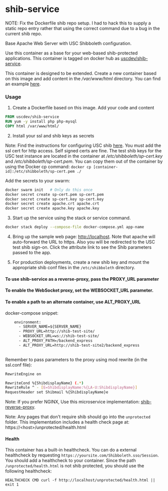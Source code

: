 # shib-service

NOTE: Fix the Dockerfile shib repo setup. I had to hack this
to supply a static repo entry rather that using the correct
command due to a bug in the current shib repo.

Base Apache Web Server with USC Shibboleth configuration.

Use this container as a base for your web-based shib-protected applications.
This container is tagged on docker hub as [uscdev/shib-service](https://hub.docker.com/r/uscdev/shib-service/).

This container is designed to be extended. Create a new container based
on this image and add content in the */var/www/html* directory.
You can find an example [here](https://github.com/uscdev/shib-service-example).

### Usage

1. Create a Dockerfile based on this image. Add your code and content

````dockerfile
FROM uscdev/shib-service
RUN yum -y install php php-mysql
COPY html /var/www/html/
````

2. Install your ssl and shib keys as secrets

Note: Find the instructions for configuring USC shib [here](https://shibboleth.usc.edu/).
You must add the ssl cert for http access. Self signed certs are fine.
The test shib keys for the USC test instance are located
in the container at */etc/shibboleth/sp-cert.key* and */etc/shibboleth/sp-cert.pem*.
You can copy them out of the container by using the Docker cp command:
````docker cp [container-id]:/etc/shibboleth/sp-cert.pem ./````

Add the secrets to your swarm:

````bash
docker swarm init   # Only do this once
docker secret create sp-cert.pem sp-cert.pem
docker secret create sp-cert.key sp-cert.key
docker secret create apache.crt apache.crt
docker secret create apache.key apache.key
````

3. Start up the service using the stack or service command.

````bash
docker stack deploy --compose-file docker-compose.yml app-name
````

4. Bring up the sample web page: <http://localhost>. Note that apache will auto-forward
the URL to https. Also you will be redirected to the USC test shib sign-on. Click the 
attribute link to see the Shib parameters passed to the app.

5. For production deployments, create a new shib key and mount the
appropriate shib conf files in the ````/etc/shibboleth```` directory.

#### To use shib-service as a reverse-proxy, pass the PROXY_URL parameter
#### To enable the WebSocket proxy, set the WEBSOCKET_URL parameter.
#### To enable a path to an alternate container, use ALT_PROXY_URL 
docker-compose snippet:
````dockerfile
    environment:
      - SERVER_NAME=${SERVER_NAME}
      - PROXY_URL=http://shib-test-site/
      - WEBSOCKET_URL=ws://shib-test-site/
      - ALT_PROXY_PATH=/backend_express
      - ALT_PROXY_URL=http://shib-test-site2/backend_express
      
````

Remember to pass parameters to the proxy using mod rewrite (in the ssl.conf file):
````bash
RewriteEngine on

RewriteCond %{ShibdisplayName} (.*)
RewriteRule ^ - [E=ShibdisplayName:%{LA-U:ShibdisplayName}]
RequestHeader set Shibmail %{ShibdisplayName}e
````

Note: If you prefer NGINX, Use this microservice implementation:
 [shib-reverse-proxy](https://github.com/uscdev/shib-reverse-proxy).

Note: Any pages that don't require shib should go into the ````unprotected```` folder.
This implementation includes a health check page at: https://&lt;host&gt;/unprotected/health.html 

#### Health

This container has a built-in healthcheck. You can do a external healthcheck by requesting `https://yoursite.com/Shibboleth.sso/Session`. You should add a healthcheck to your container.
Since the path `/unprotected/health.html` is not shib protected, you should use the following healthcheck:

````
HEALTHCHECK CMD curl -f http://localhost/unprotected/health.html || exit 1
````